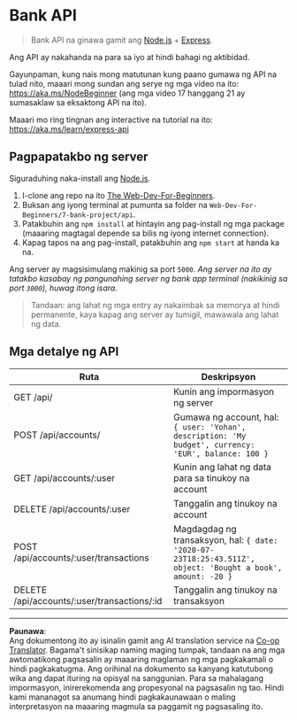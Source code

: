 <!--
CO_OP_TRANSLATOR_METADATA:
{
  "original_hash": "9884f8c8a61cf56214450f8b16a094ce",
  "translation_date": "2025-08-27T22:05:17+00:00",
  "source_file": "7-bank-project/api/README.md",
  "language_code": "tl"
}
-->
# Bank API

> Bank API na ginawa gamit ang [Node.js](https://nodejs.org) + [Express](https://expressjs.com/).

Ang API ay nakahanda na para sa iyo at hindi bahagi ng aktibidad.

Gayunpaman, kung nais mong matutunan kung paano gumawa ng API na tulad nito, maaari mong sundan ang serye ng mga video na ito: https://aka.ms/NodeBeginner (ang mga video 17 hanggang 21 ay sumasaklaw sa eksaktong API na ito).

Maaari mo ring tingnan ang interactive na tutorial na ito: https://aka.ms/learn/express-api

## Pagpapatakbo ng server

Siguraduhing naka-install ang [Node.js](https://nodejs.org).

1. I-clone ang repo na ito [The Web-Dev-For-Beginners](https://github.com/microsoft/Web-Dev-For-Beginners).
2. Buksan ang iyong terminal at pumunta sa folder na `Web-Dev-For-Beginners/7-bank-project/api`.
3. Patakbuhin ang `npm install` at hintayin ang pag-install ng mga package (maaaring magtagal depende sa bilis ng iyong internet connection).
4. Kapag tapos na ang pag-install, patakbuhin ang `npm start` at handa ka na.

Ang server ay magsisimulang makinig sa port `5000`.
*Ang server na ito ay tatakbo kasabay ng pangunahing server ng bank app terminal (nakikinig sa port `3000`), huwag itong isara.*

> Tandaan: ang lahat ng mga entry ay nakaimbak sa memorya at hindi permanente, kaya kapag ang server ay tumigil, mawawala ang lahat ng data.

## Mga detalye ng API

Ruta                                         | Deskripsyon
---------------------------------------------|------------------------------------
GET    /api/                                 | Kunin ang impormasyon ng server
POST   /api/accounts/                        | Gumawa ng account, hal: `{ user: 'Yohan', description: 'My budget', currency: 'EUR', balance: 100 }`
GET    /api/accounts/:user                   | Kunin ang lahat ng data para sa tinukoy na account
DELETE /api/accounts/:user                   | Tanggalin ang tinukoy na account
POST   /api/accounts/:user/transactions      | Magdagdag ng transaksyon, hal: `{ date: '2020-07-23T18:25:43.511Z', object: 'Bought a book', amount: -20 }`
DELETE  /api/accounts/:user/transactions/:id | Tanggalin ang tinukoy na transaksyon

---

**Paunawa**:  
Ang dokumentong ito ay isinalin gamit ang AI translation service na [Co-op Translator](https://github.com/Azure/co-op-translator). Bagama't sinisikap naming maging tumpak, tandaan na ang mga awtomatikong pagsasalin ay maaaring maglaman ng mga pagkakamali o hindi pagkakatugma. Ang orihinal na dokumento sa kanyang katutubong wika ang dapat ituring na opisyal na sanggunian. Para sa mahalagang impormasyon, inirerekomenda ang propesyonal na pagsasalin ng tao. Hindi kami mananagot sa anumang hindi pagkakaunawaan o maling interpretasyon na maaaring magmula sa paggamit ng pagsasaling ito.